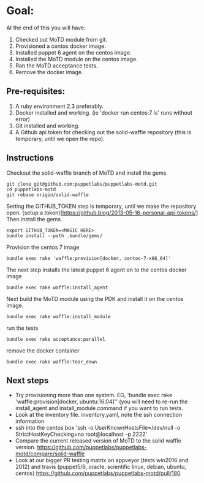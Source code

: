 # Goal: 

At the end of this you will have:

1. Checked out MoTD module from git. 
1. Provisioned a centos docker image. 
1. Installed puppet 6 agent on the centos image. 
1. Installed the MoTD module on the centos image. 
1. Ran the MoTD acceptance tests.
1. Remove the docker image.

## Pre-requisites: 

1. A ruby environment 2.3 preferably. 
1. Docker installed and working. (ie 'docker run centos:7 ls' runs without error)
1. Git installed and working.
1. A Github api token for checking out the solid-waffle repository (this is temporary, until we open the repo).

## Instructions

Checkout the solid-waffle branch of MoTD and install the gems

```
git clone git@github.com:puppetlabs/puppetlabs-motd.git
cd puppetlabs-motd
git rebase origin/solid-waffle
```

Setting the GITHUB_TOKEN step is temporary, until we make the repository open. (setup a token)[https://github.blog/2013-05-16-personal-api-tokens/] Then install the gems.

```
export GITHUB_TOKEN=<MAGIC HERE>
bundle install --path .bundle/gems/
```

Provision the centos 7 image

```
bundle exec rake 'waffle:provision[docker, centos-7-x86_64]'
```

The next step installs the latest puppet 6 agent on to the centos docker image

```
bundle exec rake waffle:install_agent
```

Next build the MoTD module using the PDK and install it on the centos image.

```
bundle exec rake waffle:install_module
```

run the tests

```
bundle exec rake acceptance:parallel
```

remove the docker container

```
bundle exec rake waffle:tear_down
```

## Next steps

* Try provisioning more than one system. EG, 'bundle exec rake 'waffle:provision[docker, ubuntu:16.04]'' (you will need to re-run the install_agent and install_module command if you want to run tests. 
* Look at the inventory file. inventory.yaml, note the ssh connection information
* ssh into the centos box 'ssh -o UserKnownHostsFile=/dev/null -o StrictHostKeyChecking=no root@localhost -p 2222'
* Compare the current released version of MoTD to the solid waffle version. https://github.com/puppetlabs/puppetlabs-motd/compare/solid-waffle
* Look at our bigger PR testing matrix on appveyor (tests win2016 and 2012) and travis (puppet5/6, oracle, scientific linux, debian, ubuntu, centos) https://github.com/puppetlabs/puppetlabs-motd/pull/180 